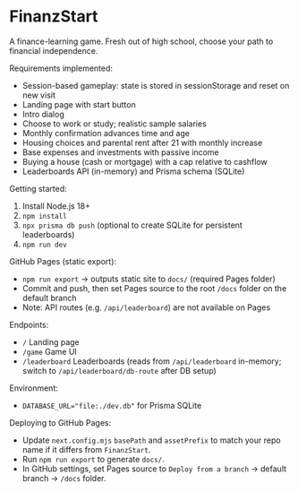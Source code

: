 # FinanzStart

A finance-learning game. Fresh out of high school, choose your path to financial independence.

Requirements implemented:
- Session-based gameplay: state is stored in sessionStorage and reset on new visit
- Landing page with start button
- Intro dialog
- Choose to work or study; realistic sample salaries
- Monthly confirmation advances time and age
- Housing choices and parental rent after 21 with monthly increase
- Base expenses and investments with passive income
- Buying a house (cash or mortgage) with a cap relative to cashflow
- Leaderboards API (in-memory) and Prisma schema (SQLite)

Getting started:
1) Install Node.js 18+
2) `npm install`
3) `npx prisma db push` (optional to create SQLite for persistent leaderboards)
4) `npm run dev`

GitHub Pages (static export):
- `npm run export` → outputs static site to `docs/` (required Pages folder)
- Commit and push, then set Pages source to the root `/docs` folder on the default branch
- Note: API routes (e.g. `/api/leaderboard`) are not available on Pages

Endpoints:
- `/` Landing page
- `/game` Game UI
- `/leaderboard` Leaderboards (reads from `/api/leaderboard` in-memory; switch to `/api/leaderboard/db-route` after DB setup)

Environment:
- `DATABASE_URL="file:./dev.db"` for Prisma SQLite

Deploying to GitHub Pages:
- Update `next.config.mjs` `basePath` and `assetPrefix` to match your repo name if it differs from `FinanzStart`.
- Run `npm run export` to generate `docs/`.
- In GitHub settings, set Pages source to `Deploy from a branch` → default branch → `/docs` folder.

